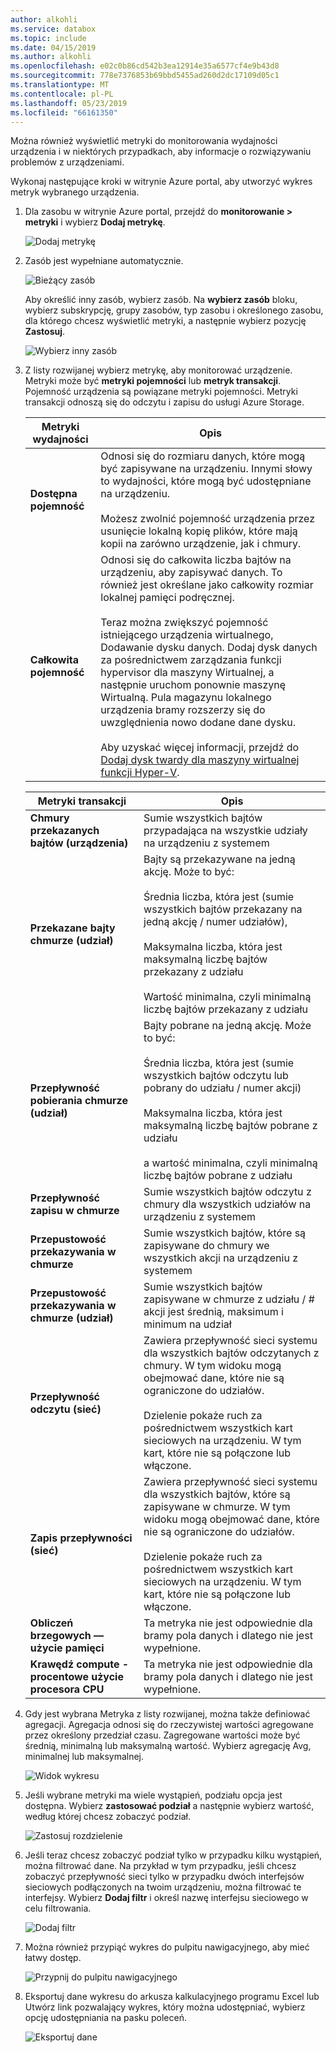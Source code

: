 ```yaml
---
author: alkohli
ms.service: databox
ms.topic: include
ms.date: 04/15/2019
ms.author: alkohli
ms.openlocfilehash: e02c0b86cd542b3ea12914e35a6577cf4e9b43d8
ms.sourcegitcommit: 778e7376853b69bbd5455ad260d2dc17109d05c1
ms.translationtype: MT
ms.contentlocale: pl-PL
ms.lasthandoff: 05/23/2019
ms.locfileid: "66161350"
---
```

Można również wyświetlić metryki do monitorowania wydajności urządzenia i w niektórych przypadkach, aby informacje o rozwiązywaniu problemów z urządzeniami.

Wykonaj następujące kroki w witrynie Azure portal, aby utworzyć wykres metryk wybranego urządzenia.

1. Dla zasobu w witrynie Azure portal, przejdź do **monitorowanie > metryki** i wybierz **Dodaj metrykę**.

    ![Dodaj metrykę](media/data-box-edge-gateway-view-metrics/view-metrics-1.png)

2. Zasób jest wypełniane automatycznie.  

    ![Bieżący zasób](media/data-box-edge-gateway-view-metrics/view-metrics-2.png)

    Aby określić inny zasób, wybierz zasób. Na **wybierz zasób** bloku, wybierz subskrypcję, grupy zasobów, typ zasobu i określonego zasobu, dla którego chcesz wyświetlić metryki, a następnie wybierz pozycję **Zastosuj**.

    ![Wybierz inny zasób](media/data-box-edge-gateway-view-metrics/view-metrics-3.png)

3. Z listy rozwijanej wybierz metrykę, aby monitorować urządzenie. Metryki może być **metryki pojemności** lub **metryk transakcji**. Pojemność urządzenia są powiązane metryki pojemności. Metryki transakcji odnoszą się do odczytu i zapisu do usługi Azure Storage.

    |Metryki wydajności                     |Opis  |
    |-------------------------------------|-------------|
    |**Dostępna pojemność**               | Odnosi się do rozmiaru danych, które mogą być zapisywane na urządzeniu. Innymi słowy to wydajności, które mogą być udostępniane na urządzeniu. <br></br>Możesz zwolnić pojemność urządzenia przez usunięcie lokalną kopię plików, które mają kopii na zarówno urządzenie, jak i chmury.        |
    |**Całkowita pojemność**                   | Odnosi się do całkowita liczba bajtów na urządzeniu, aby zapisywać danych. To również jest określane jako całkowity rozmiar lokalnej pamięci podręcznej. <br></br> Teraz można zwiększyć pojemność istniejącego urządzenia wirtualnego, Dodawanie dysku danych. Dodaj dysk danych za pośrednictwem zarządzania funkcji hypervisor dla maszyny Wirtualnej, a następnie uruchom ponownie maszynę Wirtualną. Pula magazynu lokalnego urządzenia bramy rozszerzy się do uwzględnienia nowo dodane dane dysku. <br></br>Aby uzyskać więcej informacji, przejdź do [Dodaj dysk twardy dla maszyny wirtualnej funkcji Hyper-V](https://www.youtube.com/watch?v=EWdqUw9tTe4). |
    
    |Metryki transakcji              | Opis         |
    |-------------------------------------|---------|
    |**Chmury przekazanych bajtów (urządzenia)**    | Sumie wszystkich bajtów przypadająca na wszystkie udziały na urządzeniu z systemem        |
    |**Przekazane bajty chmurze (udział)**     | Bajty są przekazywane na jedną akcję. Może to być: <br></br> Średnia liczba, która jest (sumie wszystkich bajtów przekazany na jedną akcję / numer udziałów),  <br></br>Maksymalna liczba, która jest maksymalną liczbę bajtów przekazany z udziału <br></br>Wartość minimalna, czyli minimalną liczbę bajtów przekazany z udziału      |
    |**Przepływność pobierania chmurze (udział)**| Bajty pobrane na jedną akcję. Może to być: <br></br> Średnia liczba, która jest (sumie wszystkich bajtów odczytu lub pobrany do udziału / numer akcji) <br></br> Maksymalna liczba, która jest maksymalną liczbę bajtów pobrane z udziału<br></br> a wartość minimalna, czyli minimalną liczbę bajtów pobrane z udziału  |
    |**Przepływność zapisu w chmurze**            | Sumie wszystkich bajtów odczytu z chmury dla wszystkich udziałów na urządzeniu z systemem     |
    |**Przepustowość przekazywania w chmurze**          | Sumie wszystkich bajtów, które są zapisywane do chmury we wszystkich akcji na urządzeniu z systemem     |
    |**Przepustowość przekazywania w chmurze (udział)**  | Sumie wszystkich bajtów zapisywane w chmurze z udziału / # akcji jest średnią, maksimum i minimum na udział      |
    |**Przepływność odczytu (sieć)**           | Zawiera przepływność sieci systemu dla wszystkich bajtów odczytanych z chmury. W tym widoku mogą obejmować dane, które nie są ograniczone do udziałów. <br></br>Dzielenie pokaże ruch za pośrednictwem wszystkich kart sieciowych na urządzeniu. W tym kart, które nie są połączone lub włączone.      |
    |**Zapis przepływności (sieć)**       | Zawiera przepływność sieci systemu dla wszystkich bajtów, które są zapisywane w chmurze. W tym widoku mogą obejmować dane, które nie są ograniczone do udziałów. <br></br>Dzielenie pokaże ruch za pośrednictwem wszystkich kart sieciowych na urządzeniu. W tym kart, które nie są połączone lub włączone.          |
    |**Obliczeń brzegowych — użycie pamięci**      | Ta metryka nie jest odpowiednie dla bramy pola danych i dlatego nie jest wypełnione.          |
    |**Krawędź compute - procentowe użycie procesora CPU**    | Ta metryka nie jest odpowiednie dla bramy pola danych i dlatego nie jest wypełnione.         |

4. Gdy jest wybrana Metryka z listy rozwijanej, można także definiować agregacji. Agregacja odnosi się do rzeczywistej wartości agregowane przez określony przedział czasu. Zagregowane wartości może być średnią, minimalną lub maksymalną wartość. Wybierz agregację Avg, minimalnej lub maksymalnej.

    ![Widok wykresu](media/data-box-edge-gateway-view-metrics/view-metrics-4.png)

5. Jeśli wybrane metryki ma wiele wystąpień, podziału opcja jest dostępna. Wybierz **zastosować podział** a następnie wybierz wartość, według której chcesz zobaczyć podział.

    ![Zastosuj rozdzielenie](media/data-box-edge-gateway-view-metrics/view-metrics-5.png)

6. Jeśli teraz chcesz zobaczyć podział tylko w przypadku kilku wystąpień, można filtrować dane. Na przykład w tym przypadku, jeśli chcesz zobaczyć przepływność sieci tylko w przypadku dwóch interfejsów sieciowych podłączonych na twoim urządzeniu, można filtrować te interfejsy. Wybierz **Dodaj filtr** i określ nazwę interfejsu sieciowego w celu filtrowania.

    ![Dodaj filtr](media/data-box-edge-gateway-view-metrics/view-metrics-6.png)

7. Można również przypiąć wykres do pulpitu nawigacyjnego, aby mieć łatwy dostęp.

    ![Przypnij do pulpitu nawigacyjnego](media/data-box-edge-gateway-view-metrics/view-metrics-7.png)

8. Eksportuj dane wykresu do arkusza kalkulacyjnego programu Excel lub Utwórz link pozwalający wykres, który można udostępniać, wybierz opcję udostępniania na pasku poleceń.

    ![Eksportuj dane](media/data-box-edge-gateway-view-metrics/view-metrics-8.png)